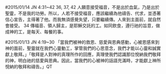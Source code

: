 #2015/01/14 JN 4:31~42
36, 37, 42 人願意接受福音，不是出於血氣，乃是出於聖靈，不是我的功勞。所以，人若不接受福音，應該繼續為他禱告、代求，並憑著信心宣告，主得著了他。而我無須感覺失望，只要繼續傳。人來到主面前，就自然會接受。
34 傳福音、領人歸主，是耶穌交託的工。如同飲食，遵行祂的旨意，做成神的工，是每天、每餐的事。

#2015/01/13 JN 4:19~30
「當我們被神的救恩、慈愛與恩典感動，心被恩感來到神的面前，聖靈就在我們心靈動工，掌管我們的心思意念，我們才能以心靈和誠實獻上敬拜。」「敬拜是人對神的真理所作的回應，真理使我們認識那位悅納我們敬拜的神，明白祂的慈愛與恩典。因此，當我們的心被神的話語充滿時，才能獻上神所悅納的敬拜和禱告。」QT
